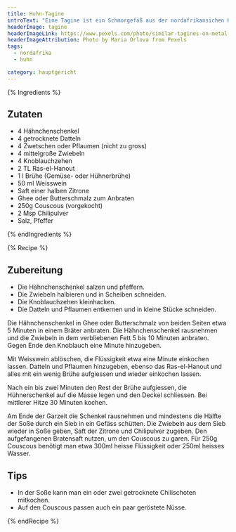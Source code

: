 ```yaml
---
title: Huhn-Tagine
introText: "Eine Tagine ist ein Schmorgefäß aus der nordafrikansichen Küche. Auch die darin gekochten Gerichte nennt man Tagine. In Ermangelung eines solchen Gefäßes kann man auch prima einen normalen Bräter nutzen."
headerImage: tagine
headerImageLink: https://www.pexels.com/photo/similar-tagines-on-metal-table-in-daylight-4917090/
headerImageAttribution: Photo by Maria Orlova from Pexels
tags:
  - nordafrika
  - huhn

category: hauptgericht
---
```


{% Ingredients %}

## Zutaten

- 4 Hähnchenschenkel
- 4 getrocknete Datteln
- 4 Zwetschen oder Pflaumen (nicht zu gross)
- 4 mittelgroße Zwiebeln
- 4 Knoblauchzehen
- 2 TL Ras-el-Hanout
- 1 l Brühe (Gemüse- oder Hühnerbrühe)
- 50 ml Weisswein
- Saft einer halben Zitrone
- Ghee oder Butterschmalz zum Anbraten
- 250g Couscous (vorgekocht)
- 2 Msp Chilipulver
- Salz, Pfeffer

{% endIngredients %}

{% Recipe %}

## Zubereitung

- Die Hähnchenschenkel salzen und pfeffern.
- Die Zwiebeln halbieren und in Scheiben schneiden.
- Die Knoblauchzehen kleinhacken.
- Die Datteln und Pflaumen entkernen und in kleine Stücke schneiden.

Die Hähnchenschenkel in Ghee oder Butterschmalz von beiden Seiten etwa 5 Minuten in einem Bräter anbraten. Die Hähnchenschenkel rausnehmen und die Zwiebeln in dem verbliebenen Fett 5 bis 10 Minuten anbraten. Gegen Ende den Knoblauch eine Minute hinzugeben.

Mit Weisswein ablöschen, die Flüssigkeit etwa eine Minute einkochen lassen. Datteln und Pflaumen hinzugeben, ebenso das Ras-el-Hanout und alles mit ein wenig Brühe aufgiessen und wieder einkochen lassen.

Nach ein bis zwei Minuten den Rest der Brühe aufgiessen, die Hühnerschenkel auf die Masse legen und den Deckel schliessen. Bei mittlerer Hitze 30 Minuten kochen.

Am Ende der Garzeit die Schenkel rausnehmen und mindestens die Hälfte der Soße durch ein Sieb in ein Gefäss schütten. Die Zwiebeln aus dem Sieb wieder in Soße geben, Saft der Zitrone und Chilipulver zugeben.
Den aufgefangenen Bratensaft nutzen, um den Couscous zu garen. Für 250g Couscous benötigt man etwa 300ml heisse Flüssigkeit oder 250ml heisses Wasser.

## Tips

- In der Soße kann man ein oder zwei getrocknete Chilischoten mitkochen.
- Auf den Couscous passen auch ein paar geröstete Nüsse.

{% endRecipe %}
